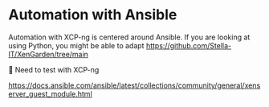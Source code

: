 # Automation with Ansible
Automation with XCP-ng is centered around Ansible. If you are looking at using Python, you might be able to adapt https://github.com/Stella-IT/XenGarden/tree/main


🌱 Need to test with XCP-ng

https://docs.ansible.com/ansible/latest/collections/community/general/xenserver_guest_module.html
